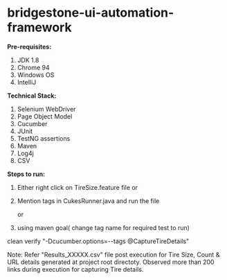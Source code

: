 # bridgestone-ui-automation-framework


**Pre-requisites:**

1. JDK 1.8
2. Chrome 94
3. Windows OS
4. IntelliJ


**Technical Stack:**
1. Selenium WebDriver
2. Page Object Model
3. Cucumber
4. JUnit
5. TestNG assertions
6. Maven
7. Log4j
8. CSV 



**Steps to run:**

1. Either right click on TireSize.feature file
        or
2. Mention tags in CukesRunner.java and run the file

   or

3. using maven  goal( change tag name for required test to run)

 clean verify "-Dcucumber.options=--tags @CaptureTireDetails"
 
 

Note: Refer "Results_XXXXX.csv" file post execution for Tire Size, Count & URL details generated at project root directoty. Observed more than 200 links during execution for capturing Tire details.


